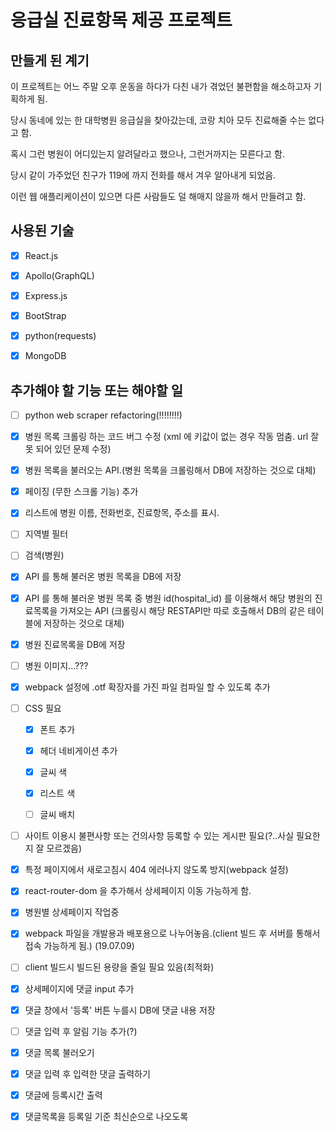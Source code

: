 # 응급실 진료항목 제공 프로젝트

## 만들게 된 계기

이 프로젝트는 어느 주말 오후 운동을 하다가 다친 내가 겪었던 불편함을 해소하고자 기획하게 됨.

당시 동네에 있는 한 대학병원 응급실을 찾아갔는데, 코랑 치아 모두 진료해줄 수는 없다고 함.

혹시 그런 병원이 어디있는지 알려달라고 했으나, 그런거까지는 모른다고 함.

당시 같이 가주었던 친구가 119에 까지 전화를 해서 겨우 알아내게 되었음.

이런 웹 애플리케이션이 있으면 다른 사람들도 덜 해매지 않을까 해서 만들려고 함.

## 사용된 기술

- [x] React.js

- [x] Apollo(GraphQL)

- [x] Express.js

- [x] BootStrap

- [x] python(requests)

- [x] MongoDB

## 추가해야 할 기능 또는 해야할 일

- [ ] python web scraper refactoring(!!!!!!!!)

- [x] 병원 목록 크롤링 하는 코드 버그 수정 (xml 에 키값이 없는 경우 작동 멈춤. url 잘못 되어 있던 문제 수정)

- [x] 병원 목록을 불러오는 API.(병원 목록을 크롤링해서 DB에 저장하는 것으로 대체)

- [x] 페이징 (무한 스크롤 기능) 추가

- [x] 리스트에 병원 이름, 전화번호, 진료항목, 주소를 표시.

- [ ] 지역별 필터

- [ ] 검색(병원)

- [x] API 를 통해 불러온 병원 목록을 DB에 저장

- [x] API 를 통해 불러운 병원 목록 중 병원 id(hospital_id) 를 이용해서 해당 병원의 진료목록을 가져오는 API (크롤링시 해당 RESTAPI만 따로 호출해서 DB의 같은 테이블에 저장하는 것으로 대체)

- [x] 병원 진료목록을 DB에 저장

- [ ] 병원 이미지...???

- [x] webpack 설정에 .otf 확장자를 가진 파일 컴파일 할 수 있도록 추가

- [ ] CSS 필요

  - [x] 폰트 추가

  - [x] 헤더 네비게이션 추가

  - [x] 글씨 색

  - [x] 리스트 색

  - [ ] 글씨 배치

- [ ] 사이트 이용시 불편사항 또는 건의사항 등록할 수 있는 게시판 필요(?..사실 필요한지 잘 모르겠음)

- [x] 특정 페이지에서 새로고침시 404 에러나지 않도록 방지(webpack 설정)

- [x] react-router-dom 을 추가해서 상세페이지 이동 가능하게 함.

- [x] 병원별 상세페이지 작업중

- [x] webpack 파일을 개발용과 배포용으로 나누어놓음.(client 빌드 후 서버를 통해서 접속 가능하게 됨.) (19.07.09)

- [ ] client 빌드시 빌드된 용량을 줄일 필요 있음(최적화)

- [x] 상세페이지에 댓글 input 추가

- [x] 댓글 창에서 '등록' 버튼 누를시 DB에 댓글 내용 저장

- [ ] 댓글 입력 후 알림 기능 추가(?)

- [x] 댓글 목록 불러오기

- [x] 댓글 입력 후 입력한 댓글 출력하기

- [x] 댓글에 등록시간 출력

- [x] 댓글목록을 등록일 기준 최신순으로 나오도록
